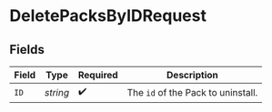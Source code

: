 # DeletePacksByIDRequest


## Fields

| Field                                         | Type                                          | Required                                      | Description                                   |
| --------------------------------------------- | --------------------------------------------- | --------------------------------------------- | --------------------------------------------- |
| `ID`                                          | *string*                                      | :heavy_check_mark:                            | The <code>id</code> of the Pack to uninstall. |